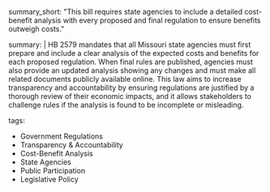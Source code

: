 summary_short: "This bill requires state agencies to include a detailed cost-benefit analysis with every proposed and final regulation to ensure benefits outweigh costs."

summary: |
  HB 2579 mandates that all Missouri state agencies must first prepare and include a clear analysis of the expected costs and benefits for each proposed regulation. When final rules are published, agencies must also provide an updated analysis showing any changes and must make all related documents publicly available online. This law aims to increase transparency and accountability by ensuring regulations are justified by a thorough review of their economic impacts, and it allows stakeholders to challenge rules if the analysis is found to be incomplete or misleading.

tags:
  - Government Regulations
  - Transparency & Accountability
  - Cost-Benefit Analysis
  - State Agencies
  - Public Participation
  - Legislative Policy
